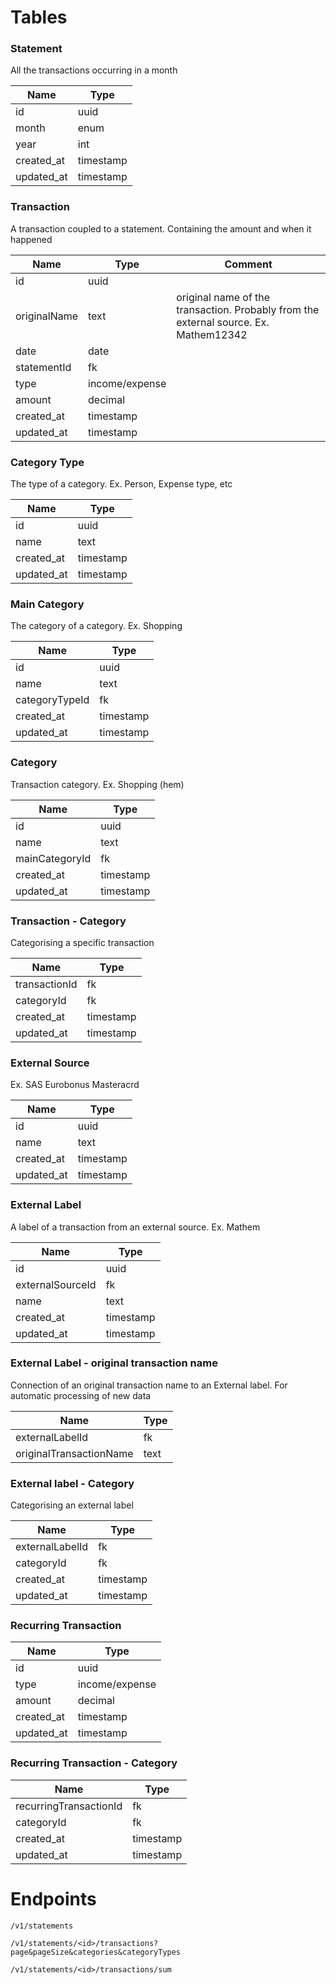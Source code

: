 # Tables

### Statement
All the transactions occurring in a month

| Name       | Type      |
|------------|-----------|
| id         | uuid      |
| month      | enum      |
| year       | int       |
| created_at | timestamp |
| updated_at | timestamp |

### Transaction
A transaction coupled to a statement. Containing the amount and when it happened

| Name         | Type           | Comment                                                                              |
|--------------|----------------|--------------------------------------------------------------------------------------|
| id           | uuid           |                                                                                      |
| originalName | text           | original name of the transaction. Probably from the external source. Ex. Mathem12342 |
| date         | date           |                                                                                      |
| statementId  | fk             |                                                                                      |
| type         | income/expense |                                                                                      |
| amount       | decimal        |                                                                                      |
| created_at   | timestamp      |                                                                                      |
| updated_at   | timestamp      |                                                                                      |

### Category Type
The type of a category. Ex. Person, Expense type, etc

| Name       | Type      |
|------------|-----------|
| id         | uuid      |
| name       | text      |
| created_at | timestamp |
| updated_at | timestamp |

### Main Category
The category of a category. Ex. Shopping

| Name           | Type      |
|----------------|-----------|
| id             | uuid      |
| name           | text      |
| categoryTypeId | fk        |
| created_at     | timestamp |
| updated_at     | timestamp |

### Category
Transaction category. Ex. Shopping (hem)

| Name           | Type      |
|----------------|-----------|
| id             | uuid      |
| name           | text      |
| mainCategoryId | fk        |
| created_at     | timestamp |
| updated_at     | timestamp |

### Transaction - Category
Categorising a specific transaction

| Name          | Type      |
|---------------|-----------|
| transactionId | fk        |
| categoryId    | fk        |
| created_at    | timestamp |
| updated_at    | timestamp |

### External Source
Ex. SAS Eurobonus Masteracrd

| Name       | Type      |
|------------|-----------|
| id         | uuid      |
| name       | text      |
| created_at | timestamp |
| updated_at | timestamp |

### External Label
A label of a transaction from an external source. Ex. Mathem

| Name             | Type      |
|------------------|-----------|
| id               | uuid      |
| externalSourceId | fk        |
| name             | text      |
| created_at       | timestamp |
| updated_at       | timestamp |

### External Label - original transaction name
Connection of an original transaction name to an External label. For automatic processing of new data

| Name                    | Type      |
|-------------------------|-----------|
| externalLabelId         | fk        |
| originalTransactionName | text      |

### External label - Category
Categorising an external label

| Name            | Type      |
|-----------------|-----------|
| externalLabelId | fk        |
| categoryId      | fk        |
| created_at      | timestamp |
| updated_at      | timestamp |

### Recurring Transaction

| Name       | Type           |
|------------|----------------|
| id         | uuid           |
| type       | income/expense |
| amount     | decimal        |
| created_at | timestamp      |
| updated_at | timestamp      |

### Recurring Transaction - Category

| Name                   | Type      |
|------------------------|-----------|
| recurringTransactionId | fk        |
| categoryId             | fk        |
| created_at             | timestamp |
| updated_at             | timestamp |

# Endpoints

`/v1/statements`

`/v1/statements/<id>/transactions?page&pageSize&categories&categoryTypes`

`/v1/statements/<id>/transactions/sum`